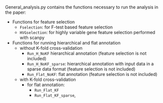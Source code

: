 



General_analysis.py contains the functions necessary to run the analysis in the paper:
- Functions for feature selection
   - ```Fselection```: for F-test based feature selection
   - ```HVGselection```: for highly variable gene feature selection performed with scanpy
- Functions for running hierarchical and flat annotation
  - without K-fold cross-validation
    - ```Run_H_NoKF``` hierarchical annotation (feature selection is not included)
    - ```Run_H_NoKF_sparse```: hierarchical annotation with input data in a sparse data format (feature selection is not included)
    - ```Run_Flat_NoKF```: flat annotation (feature selection is not included)
  - with K-fold cross-validation
    - for flat annotation: 
      - ```Run_Flat_KF```
      - ```Run_Flat_KF_sparse```, 
